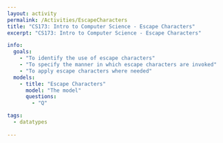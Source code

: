 ```yaml
---
layout: activity
permalink: /Activities/EscapeCharacters
title: "CS173: Intro to Computer Science - Escape Characters"
excerpt: "CS173: Intro to Computer Science - Escape Characters"

info:
  goals: 
    - "To identify the use of escape characters"
	- "To specify the manner in which escape characters are invoked"
	- "To apply escape characters where needed"
  models:
	- title: "Escape Characters"
	  model: "The model"
	  questions:
        - "Q"

tags:
  - datatypes
  
---
```



